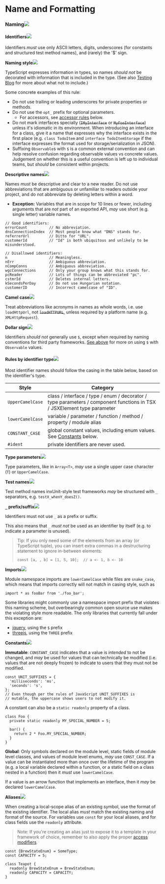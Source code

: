 # Name and Formatting

### Naming[![](https://google.github.io/styleguide/include/link.png)](https://google.github.io/styleguide/tsguide.html#naming) <a href="#naming" id="naming"></a>

#### Identifiers[![](https://google.github.io/styleguide/include/link.png)](https://google.github.io/styleguide/tsguide.html#identifiers) <a href="#identifiers" id="identifiers"></a>

Identifiers _must_ use only ASCII letters, digits, underscores (for constants and structured test method names), and (rarely) the '$' sign.

**Naming style**[![](https://google.github.io/styleguide/include/link.png)](https://google.github.io/styleguide/tsguide.html#naming-style)

TypeScript expresses information in types, so names _should not_ be decorated with information that is included in the type. (See also [Testing Blog](https://testing.googleblog.com/2017/10/code-health-identifiernamingpostforworl.html) for more about what not to include.)

Some concrete examples of this rule:

* Do not use trailing or leading underscores for private properties or methods.
* Do not use the `opt_` prefix for optional parameters.
  * For accessors, see [accessor rules](https://google.github.io/styleguide/tsguide.html#getters-and-setters-accessors) below.
* Do not mark interfaces specially (~~`IMyInterface`~~ or ~~`MyFooInterface`~~) unless it's idiomatic in its environment. When introducing an interface for a class, give it a name that expresses why the interface exists in the first place (e.g. `class TodoItem` and `interface TodoItemStorage` if the interface expresses the format used for storage/serialization in JSON).
* Suffixing `Observable`s with `$` is a common external convention and can help resolve confusion regarding observable values vs concrete values. Judgement on whether this is a useful convention is left up to individual teams, but _should_ be consistent within projects.

**Descriptive names**[![](https://google.github.io/styleguide/include/link.png)](https://google.github.io/styleguide/tsguide.html#descriptive-names)

Names _must_ be descriptive and clear to a new reader. Do not use abbreviations that are ambiguous or unfamiliar to readers outside your project, and do not abbreviate by deleting letters within a word.

* **Exception:** Variables that are in scope for 10 lines or fewer, including arguments that are _not_ part of an exported API, _may_ use short (e.g. single letter) variable names.

```
// Good identifiers:
errorCount          // No abbreviation.
dnsConnectionIndex  // Most people know what "DNS" stands for.
referrerUrl         // Ditto for "URL".
customerId          // "Id" is both ubiquitous and unlikely to be misunderstood.
```

```
// Disallowed identifiers:
n                   // Meaningless.
nErr                // Ambiguous abbreviation.
nCompConns          // Ambiguous abbreviation.
wgcConnections      // Only your group knows what this stands for.
pcReader            // Lots of things can be abbreviated "pc".
cstmrId             // Deletes internal letters.
kSecondsPerDay      // Do not use Hungarian notation.
customerID          // Incorrect camelcase of "ID".
```

**Camel case**[![](https://google.github.io/styleguide/include/link.png)](https://google.github.io/styleguide/tsguide.html#camel-case)

Treat abbreviations like acronyms in names as whole words, i.e. use `loadHttpUrl`, not ~~`loadHTTPURL`~~, unless required by a platform name (e.g. `XMLHttpRequest`).

**Dollar sign**[![](https://google.github.io/styleguide/include/link.png)](https://google.github.io/styleguide/tsguide.html#identifiers-dollar-sign)

Identifiers _should not_ generally use `$`, except when required by naming conventions for third party frameworks. [See above](https://google.github.io/styleguide/tsguide.html#naming-style) for more on using `$` with `Observable` values.

#### Rules by identifier type[![](https://google.github.io/styleguide/include/link.png)](https://google.github.io/styleguide/tsguide.html#naming-rules-by-identifier-type) <a href="#naming-rules-by-identifier-type" id="naming-rules-by-identifier-type"></a>

Most identifier names should follow the casing in the table below, based on the identifier's type.

| Style            | Category                                                                                                                                      |
| ---------------- | --------------------------------------------------------------------------------------------------------------------------------------------- |
| `UpperCamelCase` | class / interface / type / enum / decorator / type parameters / component functions in TSX / JSXElement type parameter                        |
| `lowerCamelCase` | variable / parameter / function / method / property / module alias                                                                            |
| `CONSTANT_CASE`  | global constant values, including enum values. See [Constants](https://google.github.io/styleguide/tsguide.html#identifiers-constants) below. |
| `#ident`         | private identifiers are never used.                                                                                                           |

**Type parameters**[![](https://google.github.io/styleguide/include/link.png)](https://google.github.io/styleguide/tsguide.html#identifiers-type-parameters)

Type parameters, like in `Array<T>`, _may_ use a single upper case character (`T`) or `UpperCamelCase`.

**Test names**[![](https://google.github.io/styleguide/include/link.png)](https://google.github.io/styleguide/tsguide.html#identifiers-test-names)

Test method names inxUnit-style test frameworks _may_ be structured with `_` separators, e.g. `testX_whenY_doesZ()`.

**`_` prefix/suffix**[![](https://google.github.io/styleguide/include/link.png)](https://google.github.io/styleguide/tsguide.html#identifiers-underscore-prefix-suffix)

Identifiers must not use `_` as a prefix or suffix.

This also means that `_` _must not_ be used as an identifier by itself (e.g. to indicate a parameter is unused).

> Tip: If you only need some of the elements from an array (or TypeScript tuple), you can insert extra commas in a destructuring statement to ignore in-between elements:
>
> ```
> const [a, , b] = [1, 5, 10];  // a <- 1, b <- 10
> ```

**Imports**[![](https://google.github.io/styleguide/include/link.png)](https://google.github.io/styleguide/tsguide.html#identifiers-imports)

Module namespace imports are `lowerCamelCase` while files are `snake_case`, which means that imports correctly will not match in casing style, such as

```
import * as fooBar from './foo_bar';
```

Some libraries might commonly use a namespace import prefix that violates this naming scheme, but overbearingly common open source use makes the violating style more readable. The only libraries that currently fall under this exception are:

* [jquery](https://jquery.com/), using the `$` prefix
* [threejs](https://threejs.org/), using the `THREE` prefix

**Constants**[![](https://google.github.io/styleguide/include/link.png)](https://google.github.io/styleguide/tsguide.html#identifiers-constants)

**Immutable**: `CONSTANT_CASE` indicates that a value is _intended_ to not be changed, and _may_ be used for values that can technically be modified (i.e. values that are not deeply frozen) to indicate to users that they must not be modified.

```
const UNIT_SUFFIXES = {
  'milliseconds': 'ms',
  'seconds': 's',
};
// Even though per the rules of JavaScript UNIT_SUFFIXES is
// mutable, the uppercase shows users to not modify it.
```

A constant can also be a `static readonly` property of a class.

```
class Foo {
  private static readonly MY_SPECIAL_NUMBER = 5;

  bar() {
    return 2 * Foo.MY_SPECIAL_NUMBER;
  }
}
```

**Global**: Only symbols declared on the module level, static fields of module level classes, and values of module level enums, _may_ use `CONST_CASE`. If a value can be instantiated more than once over the lifetime of the program (e.g. a local variable declared within a function, or a static field on a class nested in a function) then it _must_ use `lowerCamelCase`.

If a value is an arrow function that implements an interface, then it _may_ be declared `lowerCamelCase`.

**Aliases**[![](https://google.github.io/styleguide/include/link.png)](https://google.github.io/styleguide/tsguide.html#aliases)

When creating a local-scope alias of an existing symbol, use the format of the existing identifier. The local alias _must_ match the existing naming and format of the source. For variables use `const` for your local aliases, and for class fields use the `readonly` attribute.

> Note: If you're creating an alias just to expose it to a template in your framework of choice, remember to also apply the proper [access modifiers](https://google.github.io/styleguide/tsguide.html#properties-used-outside-of-class-lexical-scope).

```
const {BrewStateEnum} = SomeType;
const CAPACITY = 5;

class Teapot {
  readonly BrewStateEnum = BrewStateEnum;
  readonly CAPACITY = CAPACITY;
}
```
